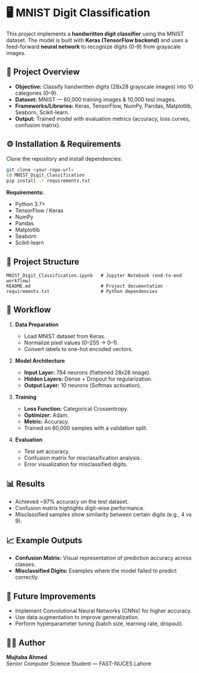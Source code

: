 # 🖥️ MNIST Digit Classification

This project implements a **handwritten digit classifier** using the MNIST dataset. The model is built with **Keras (TensorFlow backend)** and uses a feed-forward **neural network** to recognize digits (0–9) from grayscale images.

## 📌 Project Overview

* **Objective:** Classify handwritten digits (28x28 grayscale images) into 10 categories (0–9).
* **Dataset:** MNIST — 60,000 training images & 10,000 test images.
* **Frameworks/Libraries:** Keras, TensorFlow, NumPy, Pandas, Matplotlib, Seaborn, Scikit-learn.
* **Output:** Trained model with evaluation metrics (accuracy, loss curves, confusion matrix).

## ⚙️ Installation & Requirements

Clone the repository and install dependencies:

```bash
git clone <your-repo-url>
cd MNIST_Digit_Classification
pip install -r requirements.txt
```

**Requirements:**
* Python 3.7+
* TensorFlow / Keras
* NumPy
* Pandas
* Matplotlib
* Seaborn
* Scikit-learn

## 📂 Project Structure

```
MNIST_Digit_Classification.ipynb   # Jupyter Notebook (end-to-end workflow)
README.md                          # Project documentation
requirements.txt                   # Python dependencies
```

## 🚀 Workflow

1. **Data Preparation**
   * Load MNIST dataset from Keras.
   * Normalize pixel values (0–255 → 0–1).
   * Convert labels to one-hot encoded vectors.

2. **Model Architecture**
   * **Input Layer:** 784 neurons (flattened 28x28 image).
   * **Hidden Layers:** Dense + Dropout for regularization.
   * **Output Layer:** 10 neurons (Softmax activation).

3. **Training**
   * **Loss Function:** Categorical Crossentropy.
   * **Optimizer:** Adam.
   * **Metric:** Accuracy.
   * Trained on 60,000 samples with a validation split.

4. **Evaluation**
   * Test set accuracy.
   * Confusion matrix for misclassification analysis.
   * Error visualization for misclassified digits.

## 📊 Results

* Achieved ~97% accuracy on the test dataset.
* Confusion matrix highlights digit-wise performance.
* Misclassified samples show similarity between certain digits (e.g., 4 vs 9).

## 📈 Example Outputs

* **Confusion Matrix:** Visual representation of prediction accuracy across classes.
* **Misclassified Digits:** Examples where the model failed to predict correctly.

## 🔮 Future Improvements

* Implement Convolutional Neural Networks (CNNs) for higher accuracy.
* Use data augmentation to improve generalization.
* Perform hyperparameter tuning (batch size, learning rate, dropout).

## 🧑‍💻 Author

**Mujtaba Ahmed**  
Senior Computer Science Student — FAST-NUCES Lahore
